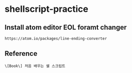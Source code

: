 # shellscript-practice


## Install atom editor EOL foramt changer
```
https://atom.io/packages/line-ending-converter
```


## Reference
```
\[Book\] 처음 배우는 쉘 스크립트
```
